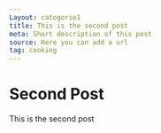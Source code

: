 ```yaml
---
Layout: catogorie1
title: This is the second post
meta: Short description of this post
source: Here you can add a url
tag: cooking
---
```


<h1>Second Post</h1>

<p>This is the second post</p>